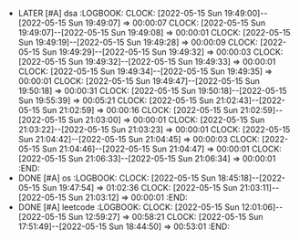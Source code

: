 - LATER [#A] dsa
  :LOGBOOK:
  CLOCK: [2022-05-15 Sun 19:49:00]--[2022-05-15 Sun 19:49:07] =>  00:00:07
  CLOCK: [2022-05-15 Sun 19:49:07]--[2022-05-15 Sun 19:49:08] =>  00:00:01
  CLOCK: [2022-05-15 Sun 19:49:19]--[2022-05-15 Sun 19:49:28] =>  00:00:09
  CLOCK: [2022-05-15 Sun 19:49:29]--[2022-05-15 Sun 19:49:32] =>  00:00:03
  CLOCK: [2022-05-15 Sun 19:49:32]--[2022-05-15 Sun 19:49:33] =>  00:00:01
  CLOCK: [2022-05-15 Sun 19:49:34]--[2022-05-15 Sun 19:49:35] =>  00:00:01
  CLOCK: [2022-05-15 Sun 19:49:47]--[2022-05-15 Sun 19:50:18] =>  00:00:31
  CLOCK: [2022-05-15 Sun 19:50:18]--[2022-05-15 Sun 19:55:39] =>  00:05:21
  CLOCK: [2022-05-15 Sun 21:02:43]--[2022-05-15 Sun 21:02:59] =>  00:00:16
  CLOCK: [2022-05-15 Sun 21:02:59]--[2022-05-15 Sun 21:03:00] =>  00:00:01
  CLOCK: [2022-05-15 Sun 21:03:22]--[2022-05-15 Sun 21:03:23] =>  00:00:01
  CLOCK: [2022-05-15 Sun 21:04:42]--[2022-05-15 Sun 21:04:45] =>  00:00:03
  CLOCK: [2022-05-15 Sun 21:04:46]--[2022-05-15 Sun 21:04:47] =>  00:00:01
  CLOCK: [2022-05-15 Sun 21:06:33]--[2022-05-15 Sun 21:06:34] =>  00:00:01
  :END:
- DONE [#A] os
  :LOGBOOK:
  CLOCK: [2022-05-15 Sun 18:45:18]--[2022-05-15 Sun 19:47:54] =>  01:02:36
  CLOCK: [2022-05-15 Sun 21:03:11]--[2022-05-15 Sun 21:03:12] =>  00:00:01
  :END:
- DONE [#A] leetcode
  :LOGBOOK:
  CLOCK: [2022-05-15 Sun 12:01:06]--[2022-05-15 Sun 12:59:27] =>  00:58:21
  CLOCK: [2022-05-15 Sun 17:51:49]--[2022-05-15 Sun 18:44:50] =>  00:53:01
  :END: